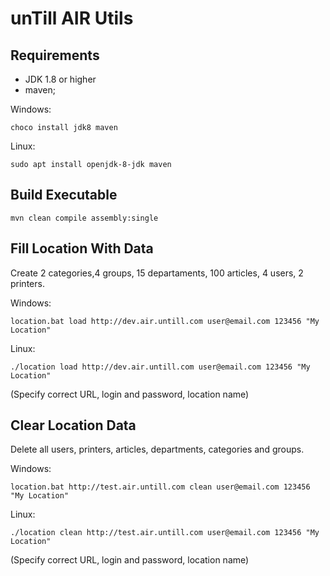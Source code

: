 # unTill AIR Utils

## Requirements
  * JDK 1.8 or higher
  * maven;

Windows:
```shell
choco install jdk8 maven
```

Linux:
```shell
sudo apt install openjdk-8-jdk maven
```

## Build Executable

```shell
mvn clean compile assembly:single
```

## Fill Location With Data
Create 2 categories,4 groups, 15 departaments, 100 articles, 4 users, 2 printers.

Windows:
```shell
location.bat load http://dev.air.untill.com user@email.com 123456 "My Location"
```

Linux:
```shell
./location load http://dev.air.untill.com user@email.com 123456 "My Location"
```

(Specify correct URL, login and password, location name)

## Clear Location Data
Delete all users, printers, articles, departments, categories and groups.

Windows:
```shell
location.bat http://test.air.untill.com clean user@email.com 123456 "My Location"
```

Linux:
```shell
./location clean http://test.air.untill.com user@email.com 123456 "My Location"
```

(Specify correct URL, login and password, location name)



